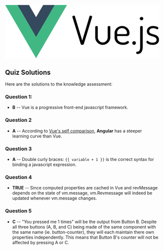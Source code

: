 <p align = "center"><img src = "../vuejs.png" alt = "vue logo"></p>

## Quiz Solutions
Here are the solutions to the knowledge assessment:

### Question 1:
- **B** -- Vue is a progressive front-end javascript framework.

### Question 2
- **A** -- According to [Vue's self comparison](https://vuejs.org/v2/guide/comparison.html#Learning-Curve), **Angular** has a steeper learning curve than Vue.

### Question 3
- **A** -- Double curly braces: `{{ variable + 1 }}` is the correct syntax for binding a javascript expression.

### Question 4
- **TRUE** -- Since computed properties are cached in Vue and revMessage depends on the state of vm.message, vm.Revmessage will indeed be updated whenever vm.message changes.

### Question 5
- **C** -- "You pressed me 1 times" will be the output from Button B. Despite all three buttons (A, B, and C) being made of the same component with the same name (ie. button-counter), they will each maintain there own properties independently. This means that Button B's counter will not be affected by pressing A or C.


